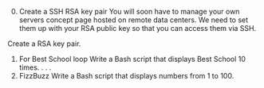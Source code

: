 0. Create a SSH RSA key pair
You will soon have to manage your own servers concept page hosted on remote data centers. We need to set them up with your RSA public key so that you can access them via SSH.

Create a RSA key pair.
1. For Best School loop
Write a Bash script that displays Best School 10 times.
.
.
.
10. FizzBuzz
Write a Bash script that displays numbers from 1 to 100.
